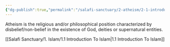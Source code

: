 ```yaml
---
{"dg-publish":true,"permalink":"/salafi-sanctuary/2-atheism/2-1-introduction-to-atheism/"}
---
```


Atheism is the religious and/or philosophical position characterized by disbelief/non-belief in the existence of God, deities or supernatural entities.

[[Salafi Sanctuary/1. Islam/1.1 Introduction To Islam\|1.1 Introduction To Islam]]